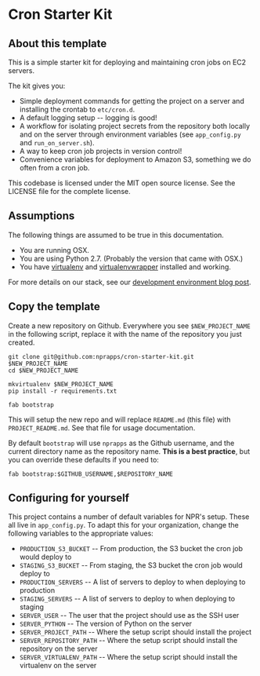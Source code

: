 # Cron Starter Kit

## About this template

This is a simple starter kit for deploying and maintaining cron jobs on EC2 servers.

The kit gives you:

- Simple deployment commands for getting the project on a server and installing the crontab to `etc/cron.d`.
- A default logging setup -- logging is good!
- A workflow for isolating project secrets from the repository both locally and on the server through environment variables (see `app_config.py` and `run_on_server.sh`).
- A way to keep cron job projects in version control!
- Convenience variables for deployment to Amazon S3, something we do often from a cron job.

This codebase is licensed under the MIT open source license. See the LICENSE file for the complete license.

## Assumptions

The following things are assumed to be true in this documentation.

* You are running OSX.
* You are using Python 2.7. (Probably the version that came with OSX.)
* You have [virtualenv](https://pypi.python.org/pypi/virtualenv) and [virtualenvwrapper](https://pypi.python.org/pypi/virtualenvwrapper) installed and working.

For more details on our stack, see our [development environment blog post](http://blog.apps.npr.org/2013/06/06/how-to-setup-a-developers-environment.html).

## Copy the template

Create a new repository on Github. Everywhere you see ``$NEW_PROJECT_NAME`` in the following script, replace it with the name of the repository you just created.

```
git clone git@github.com:nprapps/cron-starter-kit.git $NEW_PROJECT_NAME
cd $NEW_PROJECT_NAME

mkvirtualenv $NEW_PROJECT_NAME
pip install -r requirements.txt

fab bootstrap
```

This will setup the new repo and will replace `README.md` (this file) with `PROJECT_README.md`. See that file for usage documentation.

By default `bootstrap` will use `nprapps` as the Github username, and the current directory name as the repository name. **This is a best practice**, but you can override these defaults if you need to:

```
fab bootstrap:$GITHUB_USERNAME,$REPOSITORY_NAME
```

## Configuring for yourself

This project contains a number of default variables for NPR's setup. These all live in `app_config.py`. To adapt this for your organization, change the following variables to the appropriate values:

* `PRODUCTION_S3_BUCKET` -- From production, the S3 bucket the cron job would deploy to
* `STAGING_S3_BUCKET` -- From staging, the S3 bucket the cron job would deploy to
* `PRODUCTION_SERVERS` -- A list of servers to deploy to when deploying to production
* `STAGING_SERVERS` -- A list of servers to deploy to when deploying to staging
* `SERVER_USER` -- The user that the project should use as the SSH user
* `SERVER_PYTHON` -- The version of Python on the server
* `SERVER_PROJECT_PATH` -- Where the setup script should install the project
* `SERVER_REPOSITORY_PATH` -- Where the setup script should install the repository on the server
* `SERVER_VIRTUALENV_PATH` -- Where the setup script should install the virtualenv on the server
